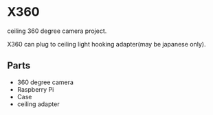# X360
ceiling 360 degree camera project.

X360 can plug to ceiling light hooking adapter(may be japanese only).

## Parts
- 360 degree camera
- Raspberry Pi 
- Case
- ceiling adapter
